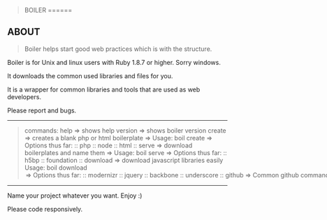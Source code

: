 >BOILER
======

ABOUT
-----
>Boiler helps start good web practices which is with the structure. 

Boiler is for Unix and linux users with Ruby 1.8.7 or higher. Sorry windows. 

It downloads the common used libraries and files for you.
>
It is a wrapper for common libraries and tools that are used as web developers.

Please report and bugs.

-------------------------------------------------------------------------------
>    commands:
>          help     => shows help
>          version  => shows boiler version
>          create   => creates a blank php or html boilerplate
>                   => Usage: 
>                       boil create <type> <project name>
>                   => Options thus far:
>                       :: php :: node :: html ::
>          serve    => download boilerplates and name them
>                   => Usage: 
>                       boil serve <type> <project name>
>                   => Options thus far:
>                       :: h5bp :: foundation ::
>          download => download javascript libraries easily
>                      Usage:
>                       boil download <option>
>                   => Options thus far:  
>                       :: modernizr :: jquery :: backbone :: underscore ::
>          github   => Common github commands
>                       ::boil github <command>
>                   => Commands thus far
>                       :: init ::
>                          ::boil github init <url> ::
>                      :: commit ::
>                         ::boil github commit <message> <branch> ::
-------------------------------------------------------------------------------

Name your project whatever you want. Enjoy :)


Please code responsively.